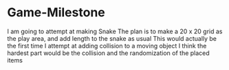 # Game-Milestone
I am going to attempt at making Snake
The plan is to make a 20 x 20 grid as the play area, and add length to the snake as usual
This would actually be the first time I attempt at adding collision to a moving object
I think the hardest part would be the collision and the randomization of the placed items
